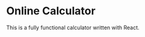 # Online Calculator
This is a fully functional calculator written with React.
                                       

